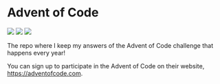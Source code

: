 # Advent of Code
![](https://img.shields.io/badge/day%20📅-2-blue)
![](https://img.shields.io/badge/stars%20⭐-4-yellow)
![](https://img.shields.io/badge/days%20completed-2-red)

The repo where I keep my answers of the Advent of Code challenge that happens every year!

You can sign up to participate in the Advent of Code on their website, https://adventofcode.com.
